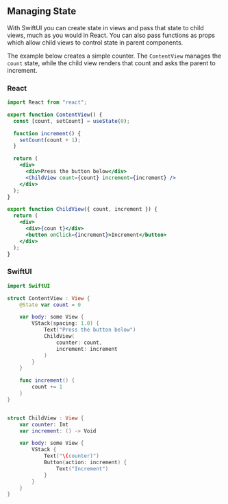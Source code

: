 ## Managing State

With SwiftUI you can create state in views and pass that state to child views, much as you would in React. You can also pass functions as props which allow child views to control state in parent components.

The example below creates a simple counter. The `ContentView` manages the `count` state, while the child view renders that count and asks the parent to increment.

### React

```jsx
import React from "react";

export function ContentView() {
  const [count, setCount] = useState(0);

  function increment() {
    setCount(count + 1);
  }

  return (
    <div>
      <div>Press the button below</div>
      <ChildView count={count} increment={increment} />
    </div>
  );
}

export function ChildView({ count, increment }) {
  return (
    <div>
      <div>{coun t}</div>
      <button onClick={increment}>Increment</button>
    </div>
  );
}
```

### SwiftUI

```swift
import SwiftUI

struct ContentView : View {
    @State var count = 0

    var body: some View {
        VStack(spacing: 1.0) {
            Text("Press the button below")
            ChildView(
                counter: count,
                increment: increment
            )
        }
    }

    func increment() {
        count += 1
    }
}


struct ChildView : View {
    var counter: Int
    var increment: () -> Void

    var body: some View {
        VStack {
            Text("\(counter)")
            Button(action: increment) {
                Text("Increment")
            }
        }
    }
}

```
